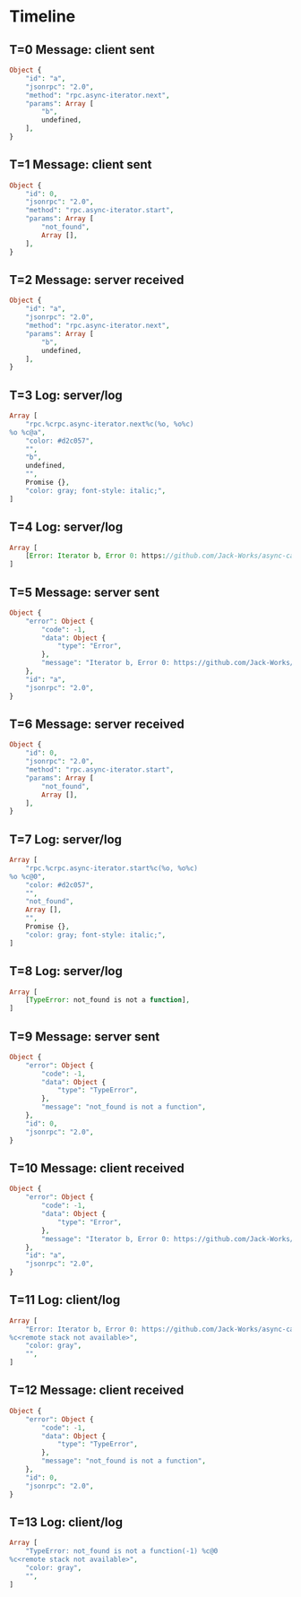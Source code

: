# Timeline

## T=0 Message: client sent

```php
Object {
    "id": "a",
    "jsonrpc": "2.0",
    "method": "rpc.async-iterator.next",
    "params": Array [
        "b",
        undefined,
    ],
}
```

## T=1 Message: client sent

```php
Object {
    "id": 0,
    "jsonrpc": "2.0",
    "method": "rpc.async-iterator.start",
    "params": Array [
        "not_found",
        Array [],
    ],
}
```

## T=2 Message: server received

```php
Object {
    "id": "a",
    "jsonrpc": "2.0",
    "method": "rpc.async-iterator.next",
    "params": Array [
        "b",
        undefined,
    ],
}
```

## T=3 Log: server/log

```php
Array [
    "rpc.%crpc.async-iterator.next%c(%o, %o%c)
%o %c@a",
    "color: #d2c057",
    "",
    "b",
    undefined,
    "",
    Promise {},
    "color: gray; font-style: italic;",
]
```

## T=4 Log: server/log

```php
Array [
    [Error: Iterator b, Error 0: https://github.com/Jack-Works/async-call-rpc/wiki/Errors#0],
]
```

## T=5 Message: server sent

```php
Object {
    "error": Object {
        "code": -1,
        "data": Object {
            "type": "Error",
        },
        "message": "Iterator b, Error 0: https://github.com/Jack-Works/async-call-rpc/wiki/Errors#0",
    },
    "id": "a",
    "jsonrpc": "2.0",
}
```

## T=6 Message: server received

```php
Object {
    "id": 0,
    "jsonrpc": "2.0",
    "method": "rpc.async-iterator.start",
    "params": Array [
        "not_found",
        Array [],
    ],
}
```

## T=7 Log: server/log

```php
Array [
    "rpc.%crpc.async-iterator.start%c(%o, %o%c)
%o %c@0",
    "color: #d2c057",
    "",
    "not_found",
    Array [],
    "",
    Promise {},
    "color: gray; font-style: italic;",
]
```

## T=8 Log: server/log

```php
Array [
    [TypeError: not_found is not a function],
]
```

## T=9 Message: server sent

```php
Object {
    "error": Object {
        "code": -1,
        "data": Object {
            "type": "TypeError",
        },
        "message": "not_found is not a function",
    },
    "id": 0,
    "jsonrpc": "2.0",
}
```

## T=10 Message: client received

```php
Object {
    "error": Object {
        "code": -1,
        "data": Object {
            "type": "Error",
        },
        "message": "Iterator b, Error 0: https://github.com/Jack-Works/async-call-rpc/wiki/Errors#0",
    },
    "id": "a",
    "jsonrpc": "2.0",
}
```

## T=11 Log: client/log

```php
Array [
    "Error: Iterator b, Error 0: https://github.com/Jack-Works/async-call-rpc/wiki/Errors#0(-1) %c@a
%c<remote stack not available>",
    "color: gray",
    "",
]
```

## T=12 Message: client received

```php
Object {
    "error": Object {
        "code": -1,
        "data": Object {
            "type": "TypeError",
        },
        "message": "not_found is not a function",
    },
    "id": 0,
    "jsonrpc": "2.0",
}
```

## T=13 Log: client/log

```php
Array [
    "TypeError: not_found is not a function(-1) %c@0
%c<remote stack not available>",
    "color: gray",
    "",
]
```
